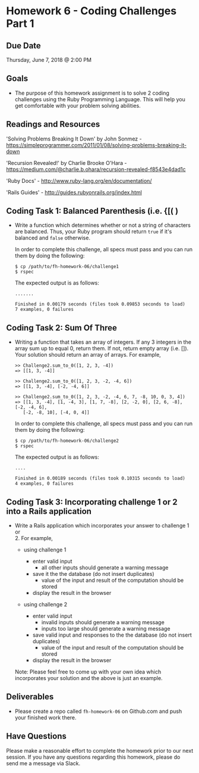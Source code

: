# Homework 6 - Coding Challenges Part 1

## Due Date

Thursday, June 7, 2018 @ 2:00 PM

## Goals

- The purpose of this homework assignment is to solve 2 coding challenges using
  the Ruby Programming Language.  This will help you get comfortable with your
  problem solving abilities.

## Readings and Resources

'Solving Problems Breaking It Down' by John Sonmez - https://simpleprogrammer.com/2011/01/08/solving-problems-breaking-it-down

'Recursion Revealed!' by Charlie Brooke O'Hara - https://medium.com/@charlie.b.ohara/recursion-revealed-f8543e4dad1c

'Ruby Docs' - http://www.ruby-lang.org/en/documentation/

'Rails Guides' - http://guides.rubyonrails.org/index.html

## Coding Task 1:  Balanced Parenthesis (i.e. {[( )

- Write a function which determines whether or not a string of characters are
  balanced.  Thus, your Ruby program should return `true` if it's balanced and
  `false` otherwise.

  In order to complete this challenge, all specs must pass and you can run them
  by doing the following:

  ```
  $ cp /path/to/fh-homework-06/challenge1
  $ rspec
  ```

  The expected output is as follows:

  ```
  .......

  Finished in 0.00179 seconds (files took 0.09853 seconds to load)
  7 examples, 0 failures
  ```

## Coding Task 2:  Sum Of Three

- Writing a function that takes an array of integers. If any 3 integers in the
  array sum up to equal 0, return them. If not, return empty array (i.e. []).  Your solution should return an array of arrays.  For example,

  ```
  >> Challenge2.sum_to_0([1, 2, 3, -4])
  => [[1, 3, -4]]

  >> Challenge2.sum_to_0([1, 2, 3, -2, -4, 6])
  => [[1, 3, -4], [-2, -4, 6]]

  >> Challenge2.sum_to_0([1, 2, 3, -2, -4, 6, 7, -8, 10, 0, 3, 4])
  => [[1, 3, -4], [1, -4, 3], [1, 7, -8], [2, -2, 0], [2, 6, -8], [-2, -4, 6],
     [-2, -8, 10], [-4, 0, 4]]
  ```

  In order to complete this challenge, all specs must pass and you can run them
  by doing the following:

  ```
  $ cp /path/to/fh-homework-06/challenge2
  $ rspec
  ```

  The expected output is as follows:

  ```
  ....

  Finished in 0.00189 seconds (files took 0.10315 seconds to load)
  4 examples, 0 failures
  ```

## Coding Task 3:  Incorporating challenge 1 or 2 into a Rails application

  - Write a Rails application which incorporates your answer to challenge 1 or  
    2.  For example,

    - using challenge 1

      - enter valid input
        - all other inputs should generate a warning message
      - save it the the database (do not insert duplicates)
        - value of the input and result of the computation should be stored
      - display the result in the browser

    - using challenge 2

      - enter valid input
        - invalid inputs should generate a warning message
        - inputs too large should generate a warning message
      - save valid input and responses to the the database
        (do not insert duplicates)
        - value of the input and result of the computation should be stored
      - display the result in the browser

    Note: Please feel free to come up with your own idea which incorporates
          your solution and the above is just an example.

## Deliverables

- Please create a repo called `fh-homework-06` on Github.com and push your
  finished work there.

## Have Questions

Please make a reasonable effort to complete the homework prior to our next session.  If you have any questions regarding this homework, please do send me a message via Slack.

